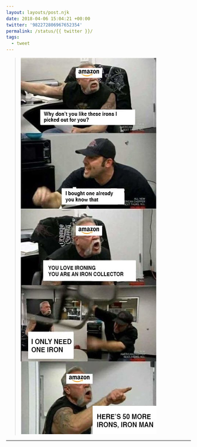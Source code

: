 ```yaml
---
layout: layouts/post.njk
date: 2018-04-06 15:04:21 +00:00
twitter: '982272806967652354'
permalink: /status/{{ twitter }}/
tags: 
  - tweet
---
```


> ![](/img/982272806967652354-DaG75gAVQAAwZBW.jpg)

---
